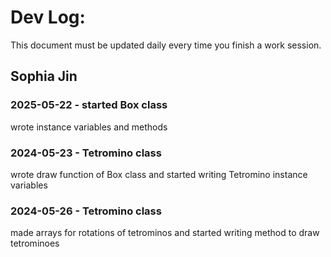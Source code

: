 # Dev Log:

This document must be updated daily every time you finish a work session.

## Sophia Jin

### 2025-05-22 - started Box class
wrote instance variables and methods

### 2024-05-23 - Tetromino class
wrote draw function of Box class and started writing Tetromino instance variables

### 2024-05-26 - Tetromino class
made arrays for rotations of tetrominos and started writing method to draw tetrominoes
